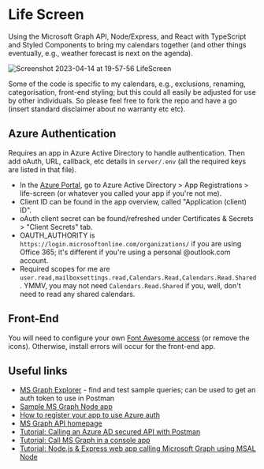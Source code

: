 # Life Screen

Using the Microsoft Graph API, Node/Express, and React with TypeScript and Styled Components to bring my calendars together (and other things eventually, e.g., weather forecast is next on the agenda).  

![Screenshot 2023-04-14 at 19-57-56 LifeScreen](https://user-images.githubusercontent.com/563583/232013612-7a1128f9-807e-4d4a-a891-a9dc8e2cf842.png)

Some of the code is specific to my calendars, e.g., exclusions, renaming, categorisation, front-end styling; but this could all easily be adjusted for use by other individuals. So please feel free to fork the repo and have a go (insert standard disclaimer about no warranty etc etc). 

## Azure Authentication

Requires an app in Azure Active Directory to handle authentication. Then add oAuth, URL, callback, etc details in `server/.env` (all the required keys are listed in that file). 

- In the [Azure Portal](https://portal.azure.com), go to Azure Active Directory > App Registrations > life-screen (or whatever you called your app if you're not me).
- Client ID can be found in the app overview, called "Application (client) ID".
- oAuth client secret can be found/refreshed under Certificates & Secrets > "Client Secrets" tab.
- OAUTH_AUTHORITY is `https://login.microsoftonline.com/organizations/` if you are using Office 365; it's different if you're using a personal @outlook.com account.
- Required scopes for me are `user.read,mailboxsettings.read,Calendars.Read,Calendars.Read.Shared`. YMMV, you may not need `Calendars.Read.Shared` if you, well, don't need to read any shared calendars.

## Front-End

You will need to configure your own [Font Awesome access](https://fontawesome.com/docs/web/setup/packages) (or remove the icons). Otherwise, install errors will occur for the front-end app. 

## Useful links
* [MS Graph Explorer](https://developer.microsoft.com/en-us/graph/graph-explorer) - find and test sample queries; can be used to get an auth token to use in Postman
* [Sample MS Graph Node app](https://github.com/microsoftgraph/msgraph-sample-nodeexpressapp)
* [How to register your app to use Azure auth](https://learn.microsoft.com/en-us/azure/active-directory/develop/quickstart-register-app)
* [MS Graph API homepage](https://developer.microsoft.com/en-us/graph/rest-api)
* [Tutorial: Calling an Azure AD secured API with Postman](https://dev.to/425show/calling-an-azure-ad-secured-api-with-postman-22co)
* [Tutorial: Call MS Graph in a console app](https://learn.microsoft.com/en-us/azure/active-directory/develop/tutorial-v2-nodejs-console)
* [Tutorial: Node.js & Express web app calling Microsoft Graph using MSAL Node](https://github.com/Azure-Samples/ms-identity-javascript-nodejs-tutorial/blob/main/2-Authorization/1-call-graph/README.md)

